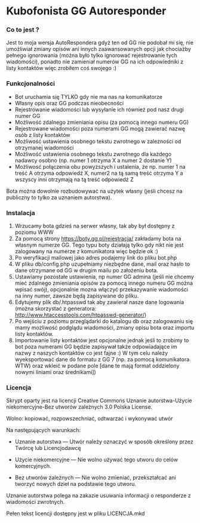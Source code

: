 # Kubofonista GG Autoresponder

### Co to jest ?
Jest to moja wersja AutoRespondera gdyż ten od GG nie podobał mi się, nie umożliwiał zmiany opisów ani innych zaawansowanych opcji jak chociażby pełnego ignorowania (można było tylko ignorować rejestrowanie tych wiadomości), ponadto nie zamieniał numerów GG na ich odpowiedniki z listy kontaktów więc zrobiłem coś swojego :)

### Funkcjonalności
- Bot uruchamia się TYLKO gdy nie ma nas na komunikatorze
- Własny opis oraz GG podczas nieobecności
- Rejestrowanie wiadomości lub wysyłanie ich również pod nasz drugi numer GG
- Możliwość zdalnego zmieniania opisu (za pomocą innego numeru GG)
- Rejestrowane wiadomości poza numerami GG mogą zawierać nazwę osób z listy kontaktów
- Możliwość ustawienia osobnego tekstu zwrotnego w zalezności od otrzymanej wiadomości
- Możliwość ustawienia osobnego tekstu zwrotnego dla każdego nadawcy osobno (np. numer 1 otrzyma X a numer 2 dostanie Y)
- Możliwosć połączenia obu powyższych i ustalenia, że np. numer 1 na treść A otrzyma odpowiedź X, numer2 na tą samą treść otrzyma Y a wszyscy inni otrzymają na tą treść odpowiedź Z

Bota można dowolnie rozbudowywać na użytek własny (jeśli chcesz na publiczny to tylko za uznaniem autorstwa).

### Instalacja

1. Wrzucamy bota gdzieś na serwer własny, tak aby był dostępny z poziomu WWW
2. Za pomocą strony https://boty.gg.pl/rejestracja/ zakładamy bota na własnym numerze GG. Tego typu boty działają tylko gdy nikt nie jest zalogowany na numerze z komunikatora więc będzie ok :)
3. Po weryfikacji mailowej jako adres podajemy link do pliku bot.php
4. W pliku db/config.php uzupełniamy niezbędne dane, mail oraz hasło to dane otrzymane od GG w drugim mailu po założeniu bota.
5. Ustawiamy pozostałe ustawienia, np numer GG admina (jeśli nie chcemy mieć zdalnego zmieniania opisów za pomocą innego numeru GG można wpisać swój), opcjonalnie mozna włączyć przekazywanie wiadomości na inny numer, zawsze będą zapisywane do pliku.
6. Edytujemy plik db/.htpasswd tak aby zawierał nasze dane logowania (można skorzystać z generatora: http://www.htaccesstools.com/htpasswd-generator/)
7. Po wejściu z poziomu przeglądarki do katalogu db oraz zalogowaniu się mamy możliwość podglądu wiadomości, zmiany opisu bota oraz importu listy kontaktów.
8. Importowanie listy kontaktów jest opcjonalne jednak jeśli to zrobimy to bot poza numerami GG będzie zapisywał także odpowiadające im nazwy z naszych kontaktów co jest fajne :) W tym celu należy wyeksportować dane do formatu z GG 7 (np. za pomocą komunikatora WTW) oraz wkleić w podane pole [dane te mają format oddzielony nowymi liniami oraz średnikami])

### Licencja

Skrypt oparty jest na licencji Creative Commons Uznanie autorstwa-Użycie niekomercyjne-Bez utworów zależnych 3.0 Polska License.

Wolno: kopiować, rozpowszechniać, odtwarzać i wykonywać utwór

Na następujących warunkach:

- Uznanie autorstwa — Utwór należy oznaczyć w sposób określony przez Twórcę lub Licencjodawcę 

- Użycie niekomercyjne — Nie wolno używać tego utworu do celów komercyjnych.

- Bez utworów zależnych — Nie wolno zmieniać, przekształcać ani tworzyć nowych dzieł na podstawie tego utworu.

Uznanie autorstwa polega na zakazie usuwania informacji o responderze z wiadomości zwrotnych.

Pełen tekst licencji dostępny jest w pliku LICENCJA.mkd